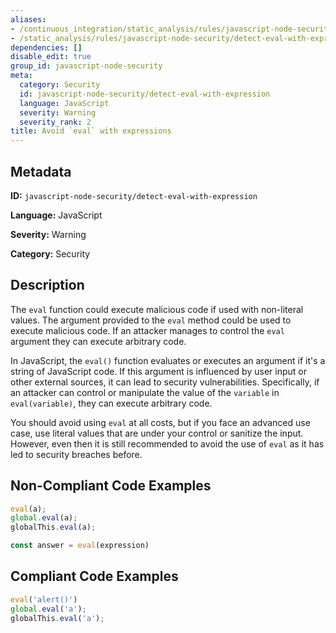 ```yaml
---
aliases:
- /continuous_integration/static_analysis/rules/javascript-node-security/detect-eval-with-expression
- /static_analysis/rules/javascript-node-security/detect-eval-with-expression
dependencies: []
disable_edit: true
group_id: javascript-node-security
meta:
  category: Security
  id: javascript-node-security/detect-eval-with-expression
  language: JavaScript
  severity: Warning
  severity_rank: 2
title: Avoid `eval` with expressions
---
```

<!--  SOURCED FROM https://github.com/DataDog/datadog-static-analyzer-rule-docs -->


## Metadata
**ID:** `javascript-node-security/detect-eval-with-expression`

**Language:** JavaScript

**Severity:** Warning

**Category:** Security

## Description
The `eval` function could execute malicious code if used with non-literal values. The argument provided to the `eval` method could be used to execute malicious code. If an attacker manages to control the `eval` argument they can execute arbitrary code.

In JavaScript, the `eval()` function evaluates or executes an argument if it's a string of JavaScript code. If this argument is influenced by user input or other external sources, it can lead to security vulnerabilities. Specifically, if an attacker can control or manipulate the value of the `variable` in `eval(variable)`, they can execute arbitrary code.

You should avoid using `eval` at all costs, but if you face an advanced use case, use literal values that are under your control or sanitize the input. However, even then it is still recommended to avoid the use of `eval` as it has led to security breaches before.

## Non-Compliant Code Examples
```javascript
eval(a);
global.eval(a);
globalThis.eval(a);

const answer = eval(expression)
```

## Compliant Code Examples
```javascript
eval('alert()')
global.eval('a');
globalThis.eval('a');
```
